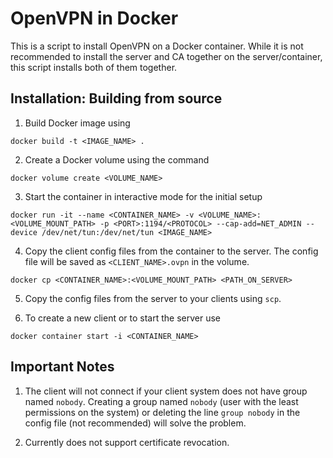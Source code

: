 # OpenVPN in Docker

This is a script to install OpenVPN on a Docker container. While it is not recommended to install the server and CA together on the server/container, this script installs both of them together.

## Installation: Building from source

1. Build Docker image using
```
docker build -t <IMAGE_NAME> .
```

2. Create a Docker volume using the command
```
docker volume create <VOLUME_NAME>
```

3. Start the container in interactive mode for the initial setup
```
docker run -it --name <CONTAINER_NAME> -v <VOLUME_NAME>:<VOLUME_MOUNT_PATH> -p <PORT>:1194/<PROTOCOL> --cap-add=NET_ADMIN --device /dev/net/tun:/dev/net/tun <IMAGE_NAME>
```

4. Copy the client config files from the container to the server. The config file will be saved as `<CLIENT_NAME>.ovpn` in the volume.
```
docker cp <CONTAINER_NAME>:<VOLUME_MOUNT_PATH> <PATH_ON_SERVER>
```

5. Copy the config files from the server to your clients using `scp`.


6. To create a new client or to start the server use
```
docker container start -i <CONTAINER_NAME>
```

## Important Notes

1. The client will not connect if your client system does not have group named `nobody`. Creating a group named `nobody` (user with the least permissions on the system) or deleting the line `group nobody` in the config file (not recommended) will solve the problem.

2. Currently does not support certificate revocation.
